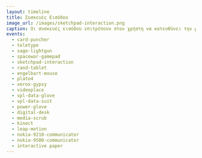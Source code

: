 ```yaml
---
layout: timeline 
title: Συσκευές Εισόδου 
image_url: /images/sketchpad-interaction.png
caption: Οι συσκευές εισόδου επιτρέπουν στον χρήστη να κατευθύνει την ροή του προγράμματος και σε συνδυασμός με τις συσκευές εξόδου αποτελούν βασικό πυλώνα στην διάδραση. Οι περισσότερες συσκευές εισόδου δίνουν έμφαση στην ευκολία χρήσης και εκμάθησης, αλλά υπάρχουν και αυτές που απαιτούν μεγαλύτερη προσπάθεια και εκπαίδευση, όπως ένα μουσικό όργανο που εξαρτάται από την δεξιότητα του χειριστή του. 
events:
  - card-puncher
  - teletype
  - sage-lightgun
  - spacewar-gamepad
  - sketchpad-interaction
  - rand-tablet
  - engelbart-mouse
  - plato4
  - xerox-gypsy
  - videoplace
  - vpl-data-glove
  - vpl-data-suit
  - power-glove
  - digital-desk
  - media-scrub
  - kinect
  - leap-motion
  - nokia-9210-communicator
  - nokia-9500-communicator
  - interactive paper
---
```


